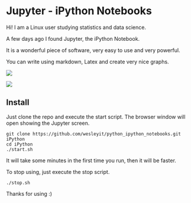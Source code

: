 Jupyter - iPython Notebooks
===========================

Hi! I am a Linux user studying statistics and data science.

A few days ago I found Jupyter, the iPython Notebook.

It is a wonderful piece of software, very easy to use and very powerful.

You can write using markdown, Latex and create very nice graphs.

![](http://jupyter.org/assets/jupyterpreview.png)

![](http://i.imgur.com/eo2SqS9.png)


 Install
-------

Just clone the repo and execute the start script.
The browser window will open showing the Jupyter screen.

```
git clone https://github.com/wesleyit/python_ipython_notebooks.git iPython
cd iPython
./start.sh
```
It will take some minutes in the first time you run, then it will be
faster.

To stop using, just execute the stop script.

```
./stop.sh
```

Thanks for using :)
